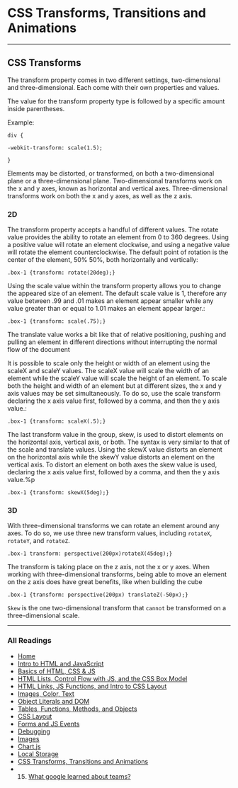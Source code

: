 # CSS Transforms, Transitions and Animations

***

## CSS Transforms

The transform property comes in two different settings, two-dimensional and three-dimensional. Each come with their own properties and values.

The value for the transform property type is followed by a specific amount inside parentheses.

Example:

`div {`

`-webkit-transform: scale(1.5);`
  
`}`

Elements may be distorted, or transformed, on both a two-dimensional plane or a three-dimensional plane. Two-dimensional transforms work on the x and y axes, known as horizontal and vertical axes. Three-dimensional transforms work on both the x and y axes, as well as the z axis.

### 2D

The transform property accepts a handful of different values. The rotate value provides the ability to rotate an element from 0 to 360 degrees. Using a positive value will rotate an element clockwise, and using a negative value will rotate the element counterclockwise. The default point of rotation is the center of the element, 50% 50%, both horizontally and vertically:

`.box-1 {transform: rotate(20deg);}`

Using the scale value within the transform property allows you to change the appeared size of an element. The default scale value is 1, therefore any value between .99 and .01 makes an element appear smaller while any value greater than or equal to 1.01 makes an element appear larger.:

`.box-1 {transform: scale(.75);}`

The translate value works a bit like that of relative positioning, pushing and pulling an element in different directions without interrupting the normal flow of the document

It is possible to scale only the height or width of an element using the scaleX and scaleY values. The scaleX value will scale the width of an element while the scaleY value will scale the height of an element. To scale both the height and width of an element but at different sizes, the x and y axis values may be set simultaneously. To do so, use the scale transform declaring the x axis value first, followed by a comma, and then the y axis value.:

`.box-1 {transform: scaleX(.5);}`

The last transform value in the group, skew, is used to distort elements on the horizontal axis, vertical axis, or both. The syntax is very similar to that of the scale and translate values. Using the skewX value distorts an element on the horizontal axis while the skewY value distorts an element on the vertical axis. To distort an element on both axes the skew value is used, declaring the x axis value first, followed by a comma, and then the y axis value.%p

`.box-1 {transform: skewX(5deg);}`

### 3D

With three-dimensional transforms we can rotate an element around any axes. To do so, we use three new transform values, including `rotateX`, `rotateY`, and `rotateZ`.

`.box-1 transform: perspective(200px)rotateX(45deg);}`

The transform is taking place on the z axis, not the x or y axes. When working with three-dimensional transforms, being able to move an element on the z axis does have great benefits, like when building the cube

`.box-1 {transform: perspective(200px) translateZ(-50px);}`

`Skew` is the one two-dimensional transform that `cannot` be transformed on a three-dimensional scale.

***

### All Readings

* [Home](README.md)
* [Intro to HTML and JavaScript](class-01.md)
* [Basics of HTML, CSS & JS](class-02.md)
* [HTML Lists, Control Flow with JS, and the CSS Box Model](class-03.md)
* [HTML Links, JS Functions, and Intro to CSS Layout](class-04.md)
* [Images, Color, Text](class-05.md)
* [Object Literals and DOM](class-06.md)
* [Tables, Functions, Methods, and Objects](class-07.md)
* [CSS Layout](class-08.md)
* [Forms and JS Events](class-09.md)
* [Debugging](class-10.md)
* [Images](class-11.md)
* [Chart.js](class-12.md)
* [Local Storage](class-13.md)
* [CSS Transforms, Transitions and Animations](class-14a.md)
* 15. [What google learned about teams?](class-14b.md)
